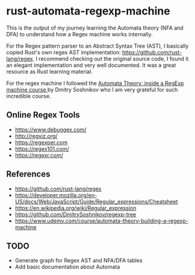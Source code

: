 # rust-automata-regexp-machine

This is the output of my journey learning the Automata theory (NFA and DFA) to understand how a Regex machine works internally.

For the Regex pattern parser to an Abstract Syntax Tree (AST), I basically copied Rust's own regex AST implementation: https://github.com/rust-lang/regex.
I recommend checking out the original source code, I found it an elegant implementation and very well documented. It was a great resource
as Rust learning material.

For the regex machine I followed the [Automata Theory: inside a RegExp machine course
](https://www.udemy.com/course/automata-theory-building-a-regexp-machine) by Dmitry Soshnikov who I am very grateful for such incredible course.

## Online Regex Tools

- https://www.debuggex.com/
- http://regviz.org/
- https://regexper.com
- https://regex101.com/
- https://regexr.com/

## References

- https://github.com/rust-lang/regex
- https://developer.mozilla.org/en-US/docs/Web/JavaScript/Guide/Regular_expressions/Cheatsheet
- https://en.wikipedia.org/wiki/Regular_expression
- https://github.com/DmitrySoshnikov/regexp-tree
- https://www.udemy.com/course/automata-theory-building-a-regexp-machine

## TODO

- Generate graph for Regex AST and NFA/DFA tables
- Add basic documentation about Automata
